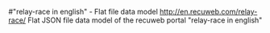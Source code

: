 #"relay-race in english" - Flat file data model
http://en.recuweb.com/relay-race/
Flat JSON file data model of the recuweb portal "relay-race in english"
